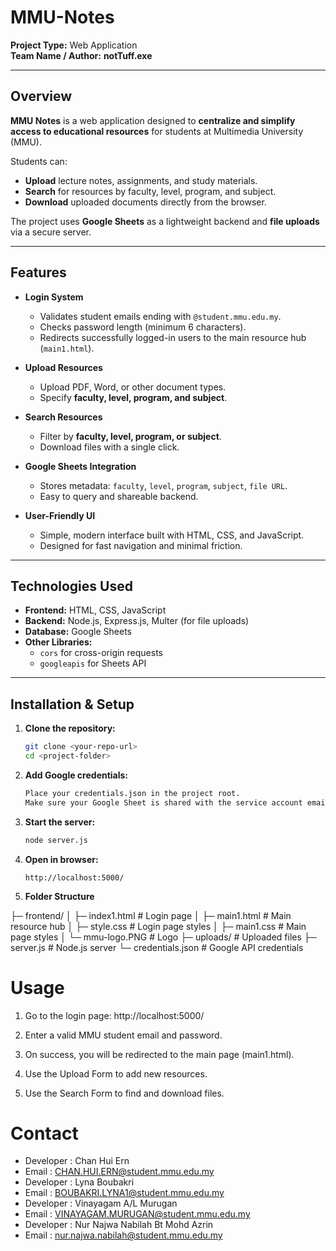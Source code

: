 # MMU-Notes

**Project Type:** Web Application  
**Team Name / Author:** **notTuff.exe**  


---

## **Overview**

**MMU Notes** is a web application designed to **centralize and simplify access to educational resources** for students at Multimedia University (MMU).  

Students can:  

- **Upload** lecture notes, assignments, and study materials.  
- **Search** for resources by faculty, level, program, and subject.  
- **Download** uploaded documents directly from the browser.  

The project uses **Google Sheets** as a lightweight backend and **file uploads** via a secure server.

---

## **Features**

- **Login System**  
  - Validates student emails ending with `@student.mmu.edu.my`.  
  - Checks password length (minimum 6 characters).  
  - Redirects successfully logged-in users to the main resource hub (`main1.html`).  

- **Upload Resources**  
  - Upload PDF, Word, or other document types.  
  - Specify **faculty, level, program, and subject**.  

- **Search Resources**  
  - Filter by **faculty, level, program, or subject**.  
  - Download files with a single click.  

- **Google Sheets Integration**  
  - Stores metadata: `faculty`, `level`, `program`, `subject`, `file URL`.  
  - Easy to query and shareable backend.  

- **User-Friendly UI**  
  - Simple, modern interface built with HTML, CSS, and JavaScript.  
  - Designed for fast navigation and minimal friction.  

---

## **Technologies Used**

- **Frontend:** HTML, CSS, JavaScript  
- **Backend:** Node.js, Express.js, Multer (for file uploads)  
- **Database:** Google Sheets  
- **Other Libraries:**  
  - `cors` for cross-origin requests  
  - `googleapis` for Sheets API  

---

## **Installation & Setup**

1. **Clone the repository:**  
   ```bash
   git clone <your-repo-url>
   cd <project-folder>
2. **Add Google credentials:**
   ```bash
   Place your credentials.json in the project root.
   Make sure your Google Sheet is shared with the service account email.
3. **Start the server:**
   ```bash
   node server.js
4. **Open in browser:**
   ```arduino
   http://localhost:5000/
5. **Folder Structure**
   
├─ frontend/
│   ├─ index1.html       # Login page
│   ├─ main1.html        # Main resource hub
│   ├─ style.css         # Login page styles
│   ├─ main1.css         # Main page styles
│   └─ mmu-logo.PNG      # Logo
├─ uploads/              # Uploaded files
├─ server.js             # Node.js server
└─ credentials.json      # Google API credentials
# Usage

1. Go to the login page: http://localhost:5000/

2. Enter a valid MMU student email and password.

3. On success, you will be redirected to the main page (main1.html).

4. Use the Upload Form to add new resources.

5. Use the Search Form to find and download files.

# Contact
* Developer : Chan Hui Ern
* Email : CHAN.HUI.ERN@student.mmu.edu.my
* Developer : Lyna Boubakri
* Email : BOUBAKRI.LYNA1@student.mmu.edu.my
* Developer : Vinayagam A/L Murugan 
* Email : VINAYAGAM.MURUGAN@student.mmu.edu.my
* Developer : Nur Najwa Nabilah Bt Mohd Azrin
* Email : nur.najwa.nabilah@student.mmu.edu.my
  


